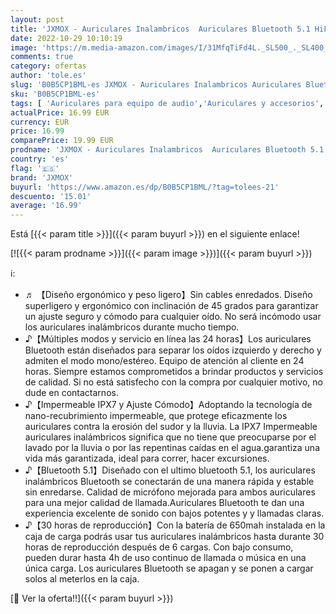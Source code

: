 ```yaml
---
layout: post
title: 'JXMOX - Auriculares Inalambricos  Auriculares Bluetooth 5.1 HiFi Estéreo con Cancelación de Ruido  Incorporado HD Micrófono  IPX7 Impermeables  Reproducción de 30H Control Tactil  para iPhone Android Samsung'
date: 2022-10-29 10:10:19
image: 'https://m.media-amazon.com/images/I/31MfqTiFd4L._SL500_._SL400_.jpg'
comments: true
category: ofertas
author: 'tole.es'
slug: 'B0B5CP1BML-es JXMOX - Auriculares Inalambricos Auriculares Bluetooth 5.1...'
sku: 'B0B5CP1BML-es'
tags: [ 'Auriculares para equipo de audio','Auriculares y accesorios','Electrónica','iphone','jxmox','🇪🇸', ]
actualPrice: 16.99 EUR
currency: EUR
price: 16.99
comparePrice: 19.99 EUR
prodname: 'JXMOX - Auriculares Inalambricos  Auriculares Bluetooth 5.1 HiFi Estéreo con Cancelación de Ruido  Incorporado HD Micrófono  IPX7 Impermeables  Reproducción de 30H Control Tactil  para iPhone Android Samsung'
country: 'es'
flag: '🇪🇸'
brand: 'JXMOX'
buyurl: 'https://www.amazon.es/dp/B0B5CP1BML/?tag=tolees-21'
descuento: '15.01'
average: '16.99'
---
```


Está [{{< param title >}}]({{< param buyurl >}}) en el siguiente enlace!

[![{{< param prodname >}}]({{< param image >}})]({{< param buyurl >}})

ℹ️:

- ♬ 【Diseño ergonómico y peso ligero】Sin cables enredados. Diseño superligero y ergonómico con inclinación de 45 grados para garantizar un ajuste seguro y cómodo para cualquier oído. No será incómodo usar los auriculares inalámbricos durante mucho tiempo.
- ♪【Múltiples modos y servicio en línea las 24 horas】Los auriculares Bluetooth están diseñados para separar los oídos izquierdo y derecho y admiten el modo mono/estéreo. Equipo de atención al cliente en 24 horas. Siempre estamos comprometidos a brindar productos y servicios de calidad. Si no está satisfecho con la compra por cualquier motivo, no dude en contactarnos.
- ♪【Impermeable IPX7 y Ajuste Cómodo】Adoptando la tecnología de nano-recubrimiento impermeable, que protege eficazmente los auriculares contra la erosión del sudor y la lluvia. La IPX7 Impermeable auriculares inalámbricos significa que no tiene que preocuparse por el lavado por la lluvia o por las repentinas caídas en el agua.garantiza una vida más garantizada, ideal para correr, hacer excursiones.
- ♪【Bluetooth 5.1】Diseñado con el ultimo bluetooth 5.1, los auriculares inalámbricos Bluetooth se conectarán de una manera rápida y estable sin enredarse. Calidad de micrófono mejorada para ambos auriculares para una mejor calidad de llamada.Auriculares Bluetooth te dan una experiencia excelente de sonido con bajos potentes y y llamadas claras.
- ♪【30 horas de reproducción】Con la batería de 650mah instalada en la caja de carga podrás usar tus auriculares inalámbricos hasta durante 30 horas de reproducción después de 6 cargas. Con bajo consumo, pueden durar hasta 4h de uso continuo de llamada o música en una única carga. Los auriculares Bluetooth se apagan y se ponen a cargar solos al meterlos en la caja.

[🛒 Ver la oferta!!]({{< param buyurl >}})
